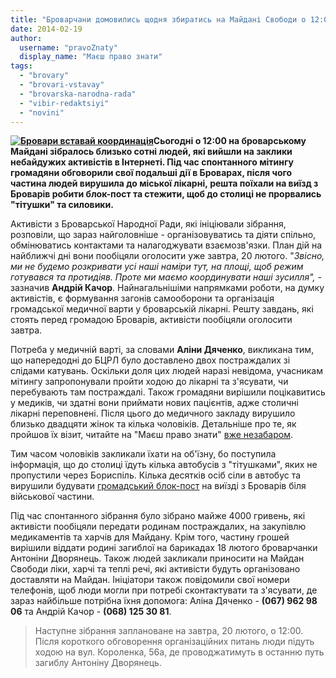 ```yaml
---
title: "Броварчани домовились щодня збиратись на Майдані Свободи о 12:00"
date: 2014-02-19
author: 
  username: "pravoZnaty"
  display_name: "Маєш право знати"
tags: 
  - "brovary"
  - "brovari-vstavay"
  - "brovarska-narodna-rada"
  - "vibir-redaktsiyi"
  - "novini"
---
```


**[![Бровари вставай координація](https://mpz.brovary.org/wp-content/uploads/2014/02/Brovari-vstavay-koordinatsiya.jpg)](https://mpz.brovary.org/wp-content/uploads/2014/02/Brovari-vstavay-koordinatsiya.jpg)Сьогодні о 12:00 на броварському Майдані зібралось близько сотні людей, які вийшли на заклики небайдужих активістів в Інтернеті. Під час спонтанного мітингу громадяни обговорили свої подальші дії в Броварах, після чого частина людей вирушила до міської лікарні, решта поїхали на виїзд з Броварів робити блок-пост та стежити, щоб до столиці не прорвались "тітушки" та силовики.**

Активісти з Броварської Народної Ради, які ініціювали зібрання, розповіли, що зараз найголовніше - організовуватись та діяти спільно, обмінюватись контактами та налагоджувати взаємозв'язки. План дій на найближчі дні вони пообіцяли оголосити уже завтра, 20 лютого. "_Звісно, ми не будемо розкривати усі наші наміри тут, на площі, щоб режим готувався та протидіяв. Проте ми маємо координувати наші зусилля", -_ зазначив **Андрій Качор**. Найнагальнішіми напрямками роботи, на думку активістів, є формування загонів самооборони та організація громадської медичної варти у броварській лікарні. Решту завдань, які стоять перед громадою Броварів, активісти пообіцяли оголосити завтра.

Потреба у медичній варті, за словами **Аліни Дяченко**, викликана тим, що напередодні до БЦРЛ було доставлено двох постраждалих зі слідами катувань. Оскільки доля цих людей наразі невідома, учасникам мітингу запропонували пройти ходою до лікарні та з'ясувати, чи перебувають там постраждалі. Також громадяни вирішили поцікавитись у медиків, чи здатні вони приймати нових пацієнтів, адже столичні лікарні переповнені. Після цього до медичного закладу вирушило близько двадцяти жінок та кілька чоловіків. Детальніше про те, як пройшов їх візит, читайте на "Маєш право знати" [вже незабаром](https://mpz.brovary.org/brovarsku-likarnyu-vzyali-pid-gromadsku-vartu-shhob-pilnuvati-poranenih/).

Тим часом чоловіків закликали їхати на об'їзну, бо поступила інформація, що до столиці їдуть кілька автобусів з "тітушками", яких не пропустили через Бориспіль. Кілька десятків осіб сіли в автобус та вирушили будувати [громадський блок-пост](https://mpz.brovary.org/na-trasi-brovari-kiyiv-aktivisti-stvorili-blok-post-dlya-avtobusiv-titushkiv-ta-berkutu/) на виїзді з Броварів біля військової частини.

Під час спонтанного зібрання було зібрано майже 4000 гривень, які активісти пообіцяли передати родинам постраждалих, на закупівлю медикаментів та харчів для Майдану. Крім того, частину грошей вирішили віддати родині загиблої на барикадах 18 лютого броварчанки Антоніни Дворянець. Також людей закликали приносити на Майдан Свободи ліки, харчі та теплі речі, які активісти будуть організовано доставляти на Майдан. Ініціатори також повідомили свої номери телефонів, щоб люди могли при потребі сконтактувати та з'ясувати, де зараз найбільше потрібна їхня допомога: Аліна Дяченко - **(067) 962 98 06** та Андрій Качор - **(068) 125 30 81**.

> Наступне зібрання заплановане на завтра, 20 лютого, о 12:00. Після короткого обговорення організаційних питань люди підуть ходою на вул. Короленка, 56а, де проводжатимуть в останню путь загиблу Антоніну Дворянець.
